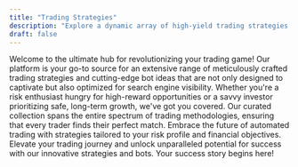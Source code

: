 ```yaml
---
title: "Trading Strategies"
description: "Explore a dynamic array of high-yield trading strategies and innovative bot ideas. Discover tailored solutions for both high-risk, high-reward ventures and safe, long-term investments. Maximize your trading potential with our automated strategies, designed to match your risk appetite and financial goals."
draft: false
---
```


Welcome to the ultimate hub for revolutionizing your trading game! Our platform is your go-to source for an extensive range of meticulously crafted trading strategies and cutting-edge bot ideas that are not only designed to captivate but also optimized for search engine visibility. Whether you're a risk enthusiast hungry for high-reward opportunities or a savvy investor prioritizing safe, long-term growth, we've got you covered. Our curated collection spans the entire spectrum of trading methodologies, ensuring that every trader finds their perfect match. Embrace the future of automated trading with strategies tailored to your risk profile and financial objectives. Elevate your trading journey and unlock unparalleled potential for success with our innovative strategies and bots. Your success story begins here!